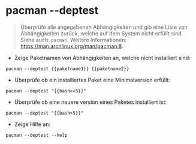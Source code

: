 # pacman --deptest

> Überprüfe alle angegebenen Abhängigkeiten und gib eine Liste von Abhängigkeiten zurück, welche auf dem System nicht erfüllt sind.
> Siehe auch: `pacman`.
> Weitere Informationen: <https://man.archlinux.org/man/pacman.8>.

- Zeige Paketnamen von Abhängigkeiten an, welche nicht installiert sind:

`pacman --deptest {{paketname1}} {{paketname2}}`

- Überprüfe ob ein installiertes Paket eine Minimalversion erfüllt:

`pacman --deptest "{{bash>=5}}"`

- Überprüfe ob eine neuere version eines Paketes installiert ist:

`pacman --deptest "{{bash>5}}"`

- Zeige Hilfe an:

`pacman --deptest --help`
